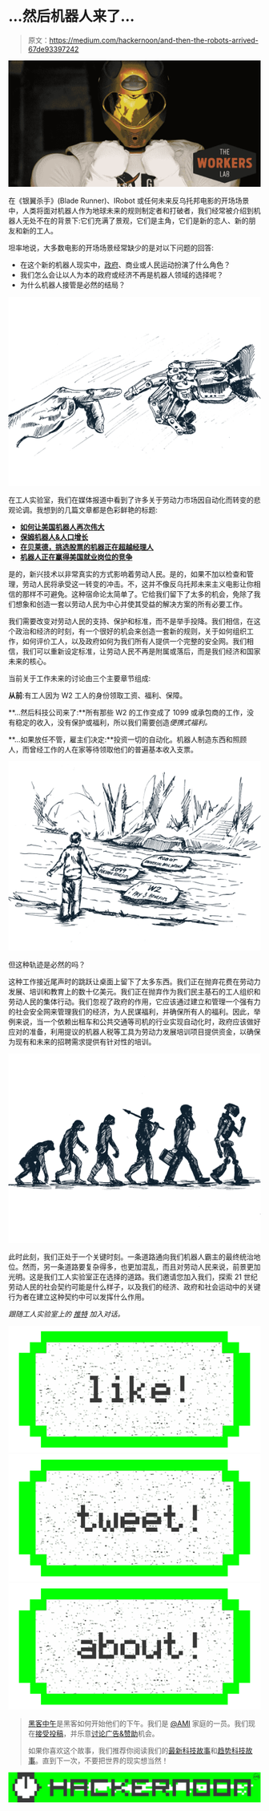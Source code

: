 # …然后机器人来了…

> 原文：<https://medium.com/hackernoon/and-then-the-robots-arrived-67de93397242>

![](img/f951ab07f48785392e7c8f9b2de30728.png)

在《银翼杀手》(Blade Runner)、IRobot 或任何未来反乌托邦电影的开场场景中，人类将面对机器人作为地球未来的规则制定者和打破者，我们经常被介绍到机器人无处不在的背景下:它们充满了景观，它们是主角，它们是新的恋人、新的朋友和新的工人。

坦率地说，大多数电影的开场场景经常缺少的是对以下问题的回答:

*   在这个新的机器人现实中，[政府](https://hackernoon.com/tagged/government)、商业或人民运动扮演了什么角色？
*   我们怎么会让以人为本的政府或经济不再是机器人领域的选择呢？
*   为什么机器人接管是必然的结局？

![](img/e01a39134002c19f3749e405a76ae2d0.png)

在工人实验室，我们在媒体报道中看到了许多关于劳动力市场因自动化而转变的悲观论调。我想到的几篇文章都是色彩鲜艳的标题:

*   [**如何让美国机器人再次伟大**](https://www.nytimes.com/2017/01/25/technology/personaltech/how-to-make-americas-robots-great-again.html)
*   [**保姆机器人&人口增长**](https://economix.blogs.nytimes.com/2013/08/14/babysitter-robots-and-population-growth/)
*   [**在贝莱德，挑选股票的机器正在超越经理人**](https://www.nytimes.com/2017/03/28/business/dealbook/blackrock-actively-managed-funds-computer-models.html?emc=edit_nn_20170329&nl=morning-briefing&nlid=57738231&te=1)
*   [**机器人正在赢得美国就业岗位的竞争**](https://www.nytimes.com/2017/03/28/upshot/evidence-that-robots-are-winning-the-race-for-american-jobs.html?emc=edit_nn_20170329&nl=morning-briefing&nlid=57738231&te=1)

是的，新兴技术以非常真实的方式影响着劳动人民。是的，如果不加以检查和管理，劳动人民将承受这一转变的冲击。不，这并不像反乌托邦未来主义电影让你相信的那样不可避免。这种宿命论太简单了。它给我们留下了太多的机会，免除了我们想象和创造一套以劳动人民为中心并使其受益的解决方案的所有必要工作。

我们需要改变对劳动人民的支持、保护和标准，而不是举手投降。我们相信，在这个政治和经济的时刻，有一个很好的机会来创造一套新的规则，关于如何组织工作，如何评价工人，以及政府如何为我们所有人提供一个完整的安全网。我们相信，我们可以重新设定标准，让劳动人民不再是附属或落后，而是我们经济和国家未来的核心。

当前关于工作未来的讨论由三个主要章节组成:

**从前**:有工人因为 W2 工人的身份领取工资、福利、保障。

**…然后科技公司来了:**所有那些 W2 的工作变成了 1099 或承包商的工作，没有稳定的收入，没有保护或福利，所以我们需要创造*便携式福利。*

**…如果放任不管，雇主们决定:**投资一切的自动化。机器人制造东西和照顾人，而曾经工作的人在家等待领取他们的普遍基本收入支票。

![](img/7278a90baf5ed7cf19bf57e5c10e72dd.png)

但这种轨迹是必然的吗？

这种工作接近尾声时的跳跃让桌面上留下了太多东西。我们正在抛弃花费在劳动力发展、培训和教育上的数十亿美元。我们正在抛弃作为我们民主基石的工人组织和劳动人民的集体行动。我们忽视了政府的作用，它应该通过建立和管理一个强有力的社会安全网来管理我们的经济，为人民谋福利，并确保所有人的福利。因此，举例来说，当一个依赖出租车和公共交通等司机的行业实现自动化时，政府应该做好应对的准备，利用提议的机器人税等工具为劳动力发展培训项目提供资金，以确保为现有和未来的招聘需求提供有针对性的培训。

![](img/7b49e0c4b2cbf2e73c6656cba3852c5c.png)

此时此刻，我们正处于一个关键时刻。一条道路通向我们机器人霸主的最终统治地位。然而，另一条道路要复杂得多，也更加混乱，而且对劳动人民来说，前景更加光明。这是我们工人实验室正在选择的道路。我们邀请您加入我们，探索 21 世纪劳动人民的社会契约可能是什么样子，以及我们的经济、政府和社会运动中的关键行为者在建立这种契约中可以发挥什么作用。

*跟随工人实验室上的* [*推特*](https://twitter.com/theworkerslab) *加入对话。*

[![](img/50ef4044ecd4e250b5d50f368b775d38.png)](http://bit.ly/HackernoonFB)[![](img/979d9a46439d5aebbdcdca574e21dc81.png)](https://goo.gl/k7XYbx)[![](img/2930ba6bd2c12218fdbbf7e02c8746ff.png)](https://goo.gl/4ofytp)

> [黑客中午](http://bit.ly/Hackernoon)是黑客如何开始他们的下午。我们是 [@AMI](http://bit.ly/atAMIatAMI) 家庭的一员。我们现在[接受投稿](http://bit.ly/hackernoonsubmission)，并乐意[讨论广告&赞助](mailto:partners@amipublications.com)机会。
> 
> 如果你喜欢这个故事，我们推荐你阅读我们的[最新科技故事](http://bit.ly/hackernoonlatestt)和[趋势科技故事](https://hackernoon.com/trending)。直到下一次，不要把世界的现实想当然！

![](img/be0ca55ba73a573dce11effb2ee80d56.png)